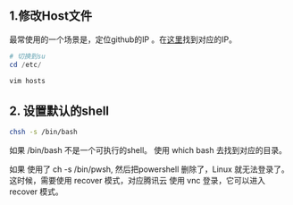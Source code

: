 
## 1.修改Host文件

最常使用的一个场景是，定位github的IP 。在[这里](https://www.ipaddress.com/)找到对应的IP。

```powershell
# 切换到su
cd /etc/

vim hosts
```


## 2. 设置默认的shell

```bash
chsh -s /bin/bash
```

如果 /bin/bash 不是一个可执行的shell。 使用 which bash 去找到对应的目录。

如果 使用了 ch -s /bin/pwsh, 然后把powershell 删除了，Linux 就无法登录了。
这时候，需要使用 recover 模式，对应腾讯云 使用 vnc 登录，它可以进入 recover 模式。

